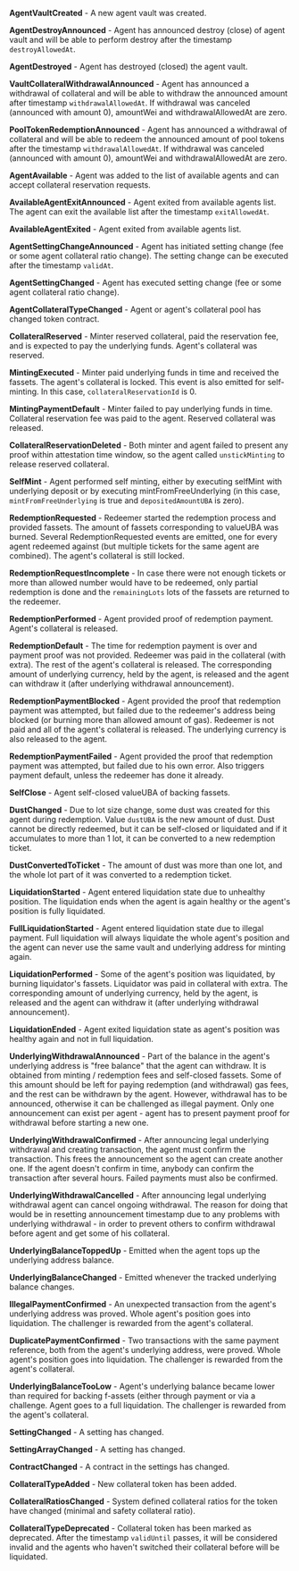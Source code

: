 **AgentVaultCreated** - A new agent vault was created.

**AgentDestroyAnnounced** - Agent has announced destroy (close) of agent vault and will be able to perform destroy after the timestamp `destroyAllowedAt`.

**AgentDestroyed** - Agent has destroyed (closed) the agent vault.

**VaultCollateralWithdrawalAnnounced** - Agent has announced a withdrawal of collateral and will be able to withdraw the announced amount after timestamp `withdrawalAllowedAt`. If withdrawal was canceled (announced with amount 0), amountWei and withdrawalAllowedAt are zero.

**PoolTokenRedemptionAnnounced** - Agent has announced a withdrawal of collateral and will be able to redeem the announced amount of pool tokens after the timestamp `withdrawalAllowedAt`. If withdrawal was canceled (announced with amount 0), amountWei and withdrawalAllowedAt are zero.

**AgentAvailable** - Agent was added to the list of available agents and can accept collateral reservation requests.

**AvailableAgentExitAnnounced** - Agent exited from available agents list. The agent can exit the available list after the timestamp `exitAllowedAt`.

**AvailableAgentExited** - Agent exited from available agents list.

**AgentSettingChangeAnnounced** - Agent has initiated setting change (fee or some agent collateral ratio change). The setting change can be executed after the timestamp `validAt`.

**AgentSettingChanged** - Agent has executed setting change (fee or some agent collateral ratio change).

**AgentCollateralTypeChanged** - Agent or agent's collateral pool has changed token contract.

**CollateralReserved** - Minter reserved collateral, paid the reservation fee, and is expected to pay the underlying funds. Agent's collateral was reserved.

**MintingExecuted** - Minter paid underlying funds in time and received the fassets. The agent's collateral is locked. This event is also emitted for self-minting. In this case, `collateralReservationId` is 0.

**MintingPaymentDefault** - Minter failed to pay underlying funds in time. Collateral reservation fee was paid to the agent. Reserved collateral was released.

**CollateralReservationDeleted** - Both minter and agent failed to present any proof within attestation time window, so the agent called `unstickMinting` to release reserved collateral.

**SelfMint** - Agent performed self minting, either by executing selfMint with underlying deposit or by executing mintFromFreeUnderlying (in this case, `mintFromFreeUnderlying` is true and `depositedAmountUBA` is zero).

**RedemptionRequested** - Redeemer started the redemption process and provided fassets. The amount of fassets corresponding to valueUBA was burned. Several RedemptionRequested events are emitted, one for every agent redeemed against (but multiple tickets for the same agent are combined). The agent's collateral is still locked.

**RedemptionRequestIncomplete** - In case there were not enough tickets or more than allowed number would have to be redeemed, only partial redemption is done and the `remainingLots` lots of the fassets are returned to the redeemer.

**RedemptionPerformed** - Agent provided proof of redemption payment. Agent's collateral is released.

**RedemptionDefault** - The time for redemption payment is over and payment proof was not provided. Redeemer was paid in the collateral (with extra). The rest of the agent's collateral is released. The corresponding amount of underlying currency, held by the agent, is released and the agent can withdraw it (after underlying withdrawal announcement).

**RedemptionPaymentBlocked** - Agent provided the proof that redemption payment was attempted, but failed due to the redeemer's address being blocked (or burning more than allowed amount of gas). Redeemer is not paid and all of the agent's collateral is released. The underlying currency is also released to the agent.

**RedemptionPaymentFailed** - Agent provided the proof that redemption payment was attempted, but failed due to his own error. Also triggers payment default, unless the redeemer has done it already.

**SelfClose** - Agent self-closed valueUBA of backing fassets.

**DustChanged** - Due to lot size change, some dust was created for this agent during redemption. Value `dustUBA` is the new amount of dust. Dust cannot be directly redeemed, but it can be self-closed or liquidated and if it accumulates to more than 1 lot, it can be converted to a new redemption ticket.

**DustConvertedToTicket** - The amount of dust was more than one lot, and the whole lot part of it was converted to a redemption ticket.

**LiquidationStarted** - Agent entered liquidation state due to unhealthy position. The liquidation ends when the agent is again healthy or the agent's position is fully liquidated.

**FullLiquidationStarted** - Agent entered liquidation state due to illegal payment. Full liquidation will always liquidate the whole agent's position and the agent can never use the same vault and underlying address for minting again.

**LiquidationPerformed** - Some of the agent's position was liquidated, by burning liquidator's fassets. Liquidator was paid in collateral with extra. The corresponding amount of underlying currency, held by the agent, is released and the agent can withdraw it (after underlying withdrawal announcement).

**LiquidationEnded** - Agent exited liquidation state as agent's position was healthy again and not in full liquidation.

**UnderlyingWithdrawalAnnounced** - Part of the balance in the agent's underlying address is "free balance" that the agent can withdraw. It is obtained from minting / redemption fees and self-closed fassets. Some of this amount should be left for paying redemption (and withdrawal) gas fees, and the rest can be withdrawn by the agent. However, withdrawal has to be announced, otherwise it can be challenged as illegal payment. Only one announcement can exist per agent - agent has to present payment proof for withdrawal before starting a new one.

**UnderlyingWithdrawalConfirmed** - After announcing legal underlying withdrawal and creating transaction, the agent must confirm the transaction. This frees the announcement so the agent can create another one. If the agent doesn't confirm in time, anybody can confirm the transaction after several hours. Failed payments must also be confirmed.

**UnderlyingWithdrawalCancelled** - After announcing legal underlying withdrawal agent can cancel ongoing withdrawal. The reason for doing that would be in resetting announcement timestamp due to any problems with underlying withdrawal - in order to prevent others to confirm withdrawal before agent and get some of his collateral.

**UnderlyingBalanceToppedUp** - Emitted when the agent tops up the underlying address balance.

**UnderlyingBalanceChanged** - Emitted whenever the tracked underlying balance changes.

**IllegalPaymentConfirmed** - An unexpected transaction from the agent's underlying address was proved. Whole agent's position goes into liquidation. The challenger is rewarded from the agent's collateral.

**DuplicatePaymentConfirmed** - Two transactions with the same payment reference, both from the agent's underlying address, were proved. Whole agent's position goes into liquidation. The challenger is rewarded from the agent's collateral.

**UnderlyingBalanceTooLow** - Agent's underlying balance became lower than required for backing f-assets (either through payment or via a challenge. Agent goes to a full liquidation. The challenger is rewarded from the agent's collateral.

**SettingChanged** - A setting has changed.

**SettingArrayChanged** - A setting has changed.

**ContractChanged** - A contract in the settings has changed.

**CollateralTypeAdded** - New collateral token has been added.

**CollateralRatiosChanged** - System defined collateral ratios for the token have changed (minimal and safety collateral ratio).

**CollateralTypeDeprecated** - Collateral token has been marked as deprecated. After the timestamp `validUntil` passes, it will be considered invalid and the agents who haven't switched their collateral before will be liquidated.
